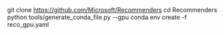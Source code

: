git clone https://github.com/Microsoft/Recommenders
cd Recommenders
python tools/generate_conda_file.py --gpu
conda env create -f reco_gpu.yaml
